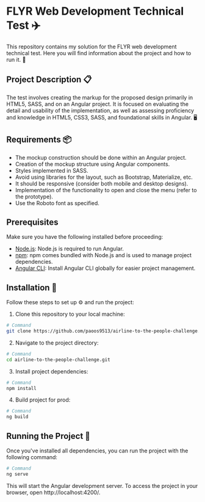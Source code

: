 # FLYR Web Development Technical Test ✈️

This repository contains my solution for the FLYR web development technical test. Here you will find information about the project and how to run it. 🚀

## Project Description 📋

The test involves creating the markup for the proposed design primarily in HTML5, SASS, and on an Angular project. It is focused on evaluating the detail and usability of the implementation, as well as assessing proficiency and knowledge in HTML5, CSS3, SASS, and foundational skills in Angular. 🖥️

## Requirements 📦

- The mockup construction should be done within an Angular project.
- Creation of the mockup structure using Angular components.
- Styles implemented in SASS.
- Avoid using libraries for the layout, such as Bootstrap, Materialize, etc.
- It should be responsive (consider both mobile and desktop designs).
- Implementation of the functionality to open and close the menu (refer to the prototype).
- Use the Roboto font as specified.

## Prerequisites

Make sure you have the following installed before proceeding:

- [Node.js](https://nodejs.org/): Node.js is required to run Angular.
- [npm](https://www.npmjs.com/): npm comes bundled with Node.js and is used to manage project dependencies.
- [Angular CLI](https://cli.angular.io/): Install Angular CLI globally for easier project management.

## Installation 🚧

Follow these steps to set up ⚙️ and run the project:

1. Clone this repository to your local machine:

```bash
# Command
git clone https://github.com/paoos9513/airline-to-the-people-challenge.git
```

2. Navigate to the project directory:

```bash
# Command
cd airline-to-the-people-challenge.git
```

3. Install project dependencies:

```bash
# Command
npm install
```

4. Build project for prod:

```bash
# Command
ng build 
```

## Running the Project :running:

Once you've installed all dependencies, you can run the project with the following command:

```bash
# Command
ng serve
```

This will start the Angular development server. To access the project in your browser, open http://localhost:4200/.
